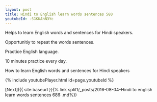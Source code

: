 ```yaml
---
layout: post
title: Hindi to English learn words sentences 580 
youtubeId: -SGKKAhN3Yc
---
```

 
 
Helps to learn English words and sentences for Hindi speakers.

Opportunitiy to repeat the words sentences. 

Practice English language. 
 
10 minutes practice every day. 
 
How to learn English words and sentences for Hindi speakers 
 
{% include youtubePlayer.html id=page.youtubeId %}
 
 
[Next]({{ site.baseurl }}{% link  split1/_posts/2016-08-04-Hindi to english learn words sentences 686 .md%})
 

